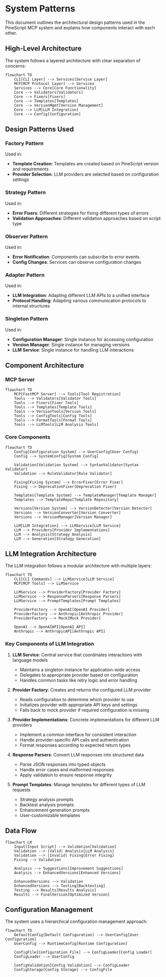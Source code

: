 # System Patterns

This document outlines the architectural design patterns used in the PineScript MCP system and explains how components interact with each other.

## High-Level Architecture

The system follows a layered architecture with clear separation of concerns:

```mermaid
flowchart TD
    CLI[CLI Layer] --> Services[Service Layer]
    MCP[MCP Protocol Layer] --> Services
    Services --> Core[Core Functionality]
    Core --> Validators[Validators]
    Core --> Fixers[Fixers]
    Core --> Templates[Templates]
    Core --> VersionMgmt[Version Management]
    Core --> LLM[LLM Integration]
    Core --> Config[Configuration]
```

## Design Patterns Used

### Factory Pattern

Used in:
- **Template Creation**: Templates are created based on PineScript version and requirements
- **Provider Selection**: LLM providers are selected based on configuration settings

### Strategy Pattern

Used in:
- **Error Fixers**: Different strategies for fixing different types of errors
- **Validation Approaches**: Different validation approaches based on script type

### Observer Pattern

Used in:
- **Error Notification**: Components can subscribe to error events
- **Config Changes**: Services can observe configuration changes

### Adapter Pattern

Used in:
- **LLM Integration**: Adapting different LLM APIs to a unified interface
- **Protocol Handling**: Adapting various communication protocols to internal structures

### Singleton Pattern

Used in:
- **Configuration Manager**: Single instance for accessing configuration
- **Version Manager**: Single instance for managing versions
- **LLM Service**: Single instance for handling LLM interactions

## Component Architecture

### MCP Server

```mermaid
flowchart TD
    MCP[FastMCP Server] --> Tools[Tool Registration]
    Tools --> Validators[Validator Tools]
    Tools --> Fixers[Fixer Tools]
    Tools --> Templates[Template Tools]
    Tools --> VersionTools[Version Tools]
    Tools --> ConfigTools[Config Tools]
    Tools --> FormatTools[Format Tools]
    Tools --> LLMTools[LLM Analysis Tools]
```

### Core Components

```mermaid
flowchart TD
    Config[Configuration System] --> UserConfig[User Config]
    Config --> SystemConfig[System Config]
    
    Validation[Validation System] --> SyntaxValidator[Syntax Validator]
    Validation --> RuleValidator[Rule Validator]
    
    Fixing[Fixing System] --> ErrorFixer[Error Fixer]
    Fixing --> DeprecationFixer[Deprecation Fixer]
    
    Templates[Template System] --> TemplateManager[Template Manager]
    Templates --> TemplateRepo[Template Repository]
    
    Versions[Version System] --> VersionDetector[Version Detector]
    Versions --> VersionConverter[Version Converter]
    Versions --> VersionManager[Version Manager]
    
    LLM[LLM Integration] --> LLMService[LLM Service]
    LLM --> Providers[Provider Implementations]
    LLM --> Analysis[Strategy Analysis]
    LLM --> Generation[Strategy Generation]
```

## LLM Integration Architecture

The LLM integration follows a modular architecture with multiple layers:

```mermaid
flowchart TD
    CLI[CLI Commands] --> LLMService[LLM Service]
    MCP[MCP Tools] --> LLMService
    
    LLMService --> ProviderFactory[Provider Factory]
    LLMService --> ResponseParsers[Response Parsers]
    LLMService --> PromptTemplates[Prompt Templates]
    
    ProviderFactory --> OpenAI[OpenAI Provider]
    ProviderFactory --> Anthropic[Anthropic Provider]
    ProviderFactory --> Mock[Mock Provider]
    
    OpenAI --> OpenAIAPI[OpenAI API]
    Anthropic --> AnthropicAPI[Anthropic API]
```

### Key Components of LLM Integration

1. **LLM Service**: Central service that coordinates interactions with language models
   - Maintains a singleton instance for application-wide access
   - Delegates to appropriate provider based on configuration
   - Handles common tasks like retry logic and error handling

2. **Provider Factory**: Creates and returns the configured LLM provider
   - Reads configuration to determine which provider to use
   - Initializes provider with appropriate API keys and settings
   - Falls back to mock provider if required configuration is missing

3. **Provider Implementations**: Concrete implementations for different LLM providers
   - Implement a common interface for consistent interaction
   - Handle provider-specific API calls and authentication
   - Format responses according to expected return types

4. **Response Parsers**: Convert LLM responses into structured data
   - Parse JSON responses into typed objects
   - Handle error cases and malformed responses
   - Apply validation to ensure response integrity

5. **Prompt Templates**: Manage templates for different types of LLM requests
   - Strategy analysis prompts
   - Backtest analysis prompts
   - Enhancement generation prompts
   - User-customizable templates

## Data Flow

```mermaid
flowchart LR
    Input[Input Script] --> Validation[Validation]
    Validation --> |Valid| Analysis[LLM Analysis]
    Validation --> |Invalid| Fixing[Error Fixing]
    Fixing --> Validation
    
    Analysis --> Suggestions[Improvement Suggestions]
    Analysis --> EnhancedVersions[Enhanced Versions]
    
    EnhancedVersions --> Validation
    EnhancedVersions --> Testing[Backtesting]
    Testing --> Results[Results Analysis]
    Results --> FinalVersion[Optimized Version]
```

## Configuration Management

The system uses a hierarchical configuration management approach:

```mermaid
flowchart TD
    DefaultConfig[Default Configuration] --> UserConfig[User Configuration]
    UserConfig --> RuntimeConfig[Runtime Configuration]
    
    ConfigFile[Configuration File] --> ConfigLoader[Config Loader]
    ConfigLoader --> UserConfig
    
    ConfigValidation[Config Validation] --> ConfigLoader
    ConfigStorage[Config Storage] --> ConfigFile
``` 